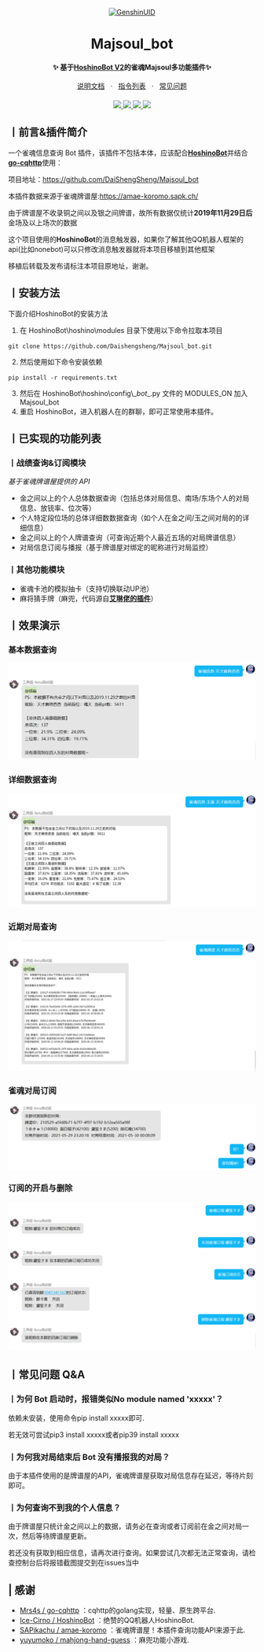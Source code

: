 <p align="center">
  <a href="https://github.com/KimigaiiWuyi/GenshinUID/"><img src="https://s2.loli.net/2022/05/20/SNaol8TUYMXLAwW.png" width="256" height="256" alt="GenshinUID"></a>
</p>
<h1 align = "center">Majsoul_bot</h1>
<h4 align = "center">✨ 基于<a href="https://github.com/Ice-Cirno/HoshinoBot" target="_blank">HoshinoBot V2</a>的雀魂Majsoul多功能插件✨ </h4>
<div align = "center">
        <a href="https://github.com/DaiShengSheng/Majsoul_bot/wiki" target="_blank">说明文档</a> &nbsp; · &nbsp;
        <a href="https://github.com/DaiShengSheng/Majsoul_bot/wiki#%E4%B8%A8%E6%8C%87%E4%BB%A4%E5%88%97%E8%A1%A8" target="_blank">指令列表</a> &nbsp; · &nbsp;
        <a href="https://github.com/DaiShengSheng/Majsoul_bot/wiki#%E4%B8%A8%E5%B8%B8%E8%A7%81%E9%97%AE%E9%A2%98-qa">常见问题</a>
</div>
<h4 align = "center"></h4>
<div align="center">
  <a href="https://github.com/DaiShengSheng/Majsoul_bot">
    <img src="https://img.shields.io/badge/python-3.8%2B-yellow">
  </a>
  <a href="https://github.com/Mrs4s/go-cqhttp">
    <img src="https://img.shields.io/badge/go--cqhttp-1.0.0-red">
  </a>
   <a href="https://github.com/Ice-Cirno/HoshinoBot">
    <img src="https://img.shields.io/badge/HoshinoBot-V2.0.0-green">
  </a>
  <a href="https://github.com//HoshinoBot">
    <img src="https://img.shields.io/badge/license-AGPL--3.0-blue">
  </a>
</div>

## **丨前言&插件简介**
一个雀魂信息查询 Bot 插件，该插件不包括本体，应该配合[**HoshinoBot**](https://github.com/Ice-Cirno/HoshinoBot)并结合[**go-cqhttp**](https://github.com/Mrs4s/go-cqhttp)使用：

项目地址：https://github.com/DaiShengSheng/Majsoul_bot

本插件数据来源于雀魂牌谱屋:https://amae-koromo.sapk.ch/

由于牌谱屋不收录铜之间以及银之间牌谱，故所有数据仅统计**2019年11月29日后**金场及以上场次的数据

这个项目使用的**HoshinoBot**的消息触发器，如果你了解其他QQ机器人框架的api(比如nonebot)可以只修改消息触发器就将本项目移植到其他框架

移植后转载及发布请标注本项目原地址，谢谢。

## 丨安装方法
下面介绍HoshinoBot的安装方法

1. 在 HoshinoBot\hoshino\modules 目录下使用以下命令拉取本项目
```
git clone https://github.com/Daishengsheng/Majsoul_bot.git
```
2. 然后使用如下命令安装依赖
```
pip install -r requirements.txt
```
3. 然后在 HoshinoBot\\hoshino\\config\\\__bot__.py 文件的 MODULES_ON 加入 Majsoul_bot
4. 重启 HoshinoBot，进入机器人在的群聊，即可正常使用本插件。

## 丨已实现的功能列表
### 丨战绩查询&订阅模块
_基于雀魂牌谱屋提供的 API_
* 金之间以上的个人总体数据查询（包括总体对局信息、南场/东场个人的对局信息、放铳率、位次等）
* 个人特定段位场的总体详细数数据查询（如个人在金之间/玉之间对局的的详细信息）
* 金之间以上的个人牌谱查询（可查询近期个人最近五场的对局牌谱信息）
* 对局信息订阅与播报（基于牌谱屋对绑定的昵称进行对局监控）
### 丨其他功能模块
* 雀魂卡池的模拟抽卡（支持切换联动UP池）
* 麻将猜手牌（麻兜，代码源自[**艾琳佬的插件**](https://github.com/yuyumoko/mahjong-hand-guess)）

## 丨效果演示
### 基本数据查询
![基本数据查询](https://github.com/DaiShengSheng/Majsoul_bot/blob/master/screenshot/selectBasicInfo.png) 
### 详细数据查询
![详细数据查询](https://github.com/DaiShengSheng/Majsoul_bot/blob/master/screenshot/selectExtendInfo.png) 
### 近期对局查询
![近期对局查询](https://github.com/DaiShengSheng/Majsoul_bot/blob/master/screenshot/selectRecord.png) 
### 雀魂对局订阅
![雀魂对局订阅](https://github.com/DaiShengSheng/Majsoul_bot/blob/master/screenshot/OrderRecord.png)
### 订阅的开启与删除
![订阅的开启与删除](https://github.com/DaiShengSheng/Majsoul_bot/blob/master/screenshot/ControlRecord.png)

## 丨常见问题 Q&A
### 丨为何 Bot 启动时，报错类似No module named 'xxxxx'？
依赖未安装，使用命令pip install xxxxx即可.

若无效可尝试pip3 install xxxxx或者pip39 install xxxxx
### 丨为何我对局结束后 Bot 没有播报我的对局？
由于本插件使用的是牌谱屋的API，雀魂牌谱屋获取对局信息存在延迟，等待片刻即可。
### 丨为何查询不到我的个人信息？
由于牌谱屋只统计金之间以上的数据，请务必在查询或者订阅前在金之间对局一次，然后等待牌谱屋更新。

若还没有获取到相应信息，请再次进行查询。如果尝试几次都无法正常查询，请检查控制台后将报错截图提交到在issues当中

## | 感谢
- [Mrs4s / go-cqhttp](https://github.com/Mrs4s/go-cqhttp) ：cqhttp的golang实现，轻量、原生跨平台.  
- [Ice-Cirno / HoshinoBot](https://github.com/Ice-Cirno/HoshinoBot) ：绝赞的QQ机器人HoshinoBot.  
- [SAPikachu / amae-koromo](https://github.com/SAPikachu/amae-koromo) ：雀魂牌谱屋！本插件查询功能API来源于此.  
- [yuyumoko / mahjong-hand-guess](https://github.com/yuyumoko/mahjong-hand-guess) ：麻兜功能小游戏.  
